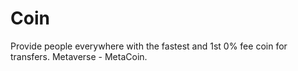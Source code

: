 # Coin
Provide people everywhere with the fastest and 1st 0% fee coin for transfers. Metaverse - MetaCoin.
